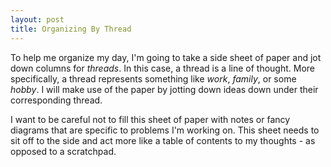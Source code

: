 ```yaml
---
layout: post
title: Organizing By Thread
---
```


To help me organize my day, I'm going to take a side sheet of paper and jot down columns for _threads_. In this case, a thread is a line of thought. More specifically, a thread represents something like _work_, _family_, or some _hobby_. I will make use of the paper by jotting down ideas down under their corresponding thread.

I want to be careful not to fill this sheet of paper with notes or fancy diagrams that are specific to problems I'm working on. This sheet needs to sit off to the side and act more like a table of contents to my thoughts - as opposed to a scratchpad.